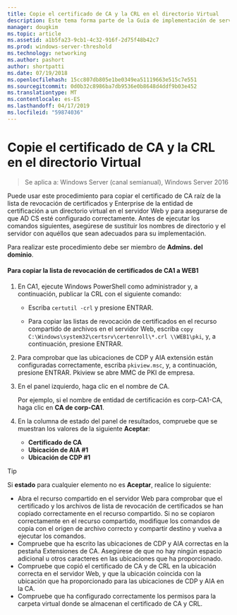 ```yaml
---
title: Copie el certificado de CA y la CRL en el directorio Virtual
description: Este tema forma parte de la Guía de implementación de servidores de certificados para las implementaciones inalámbricas y cableadas 802.1X
manager: dougkim
ms.topic: article
ms.assetid: a1b5fa23-9cb1-4c32-916f-2d75f48b42c7
ms.prod: windows-server-threshold
ms.technology: networking
ms.author: pashort
author: shortpatti
ms.date: 07/19/2018
ms.openlocfilehash: 15cc807db805e1be0349ea51119663e515c7e551
ms.sourcegitcommit: 0d0b32c8986ba7db9536e0b8648d4ddf9b03e452
ms.translationtype: MT
ms.contentlocale: es-ES
ms.lasthandoff: 04/17/2019
ms.locfileid: "59874036"
---
```

# <a name="copy-the-ca-certificate-and-crl-to-the-virtual-directory"></a>Copie el certificado de CA y la CRL en el directorio Virtual

>Se aplica a: Windows Server (canal semianual), Windows Server 2016

Puede usar este procedimiento para copiar el certificado de CA raíz de la lista de revocación de certificados y Enterprise de la entidad de certificación a un directorio virtual en el servidor Web y para asegurarse de que AD CS esté configurado correctamente. Antes de ejecutar los comandos siguientes, asegúrese de sustituir los nombres de directorio y el servidor con aquéllos que sean adecuados para su implementación.  
  
Para realizar este procedimiento debe ser miembro de **Admins. del dominio**.  
  
#### <a name="to-copy-the-certificate-revocation-list-from-ca1-to-web1"></a>Para copiar la lista de revocación de certificados de CA1 a WEB1  
  
1.  En CA1, ejecute Windows PowerShell como administrador y, a continuación, publicar la CRL con el siguiente comando:  
  
    - Escriba `certutil -crl` y presione ENTRAR.  

    - Para copiar las listas de revocación de certificados en el recurso compartido de archivos en el servidor Web, escriba `copy C:\Windows\system32\certsrv\certenroll\*.crl \\WEB1\pki`, y, a continuación, presione ENTRAR.  
  
2.  Para comprobar que las ubicaciones de CDP y AIA extensión están configuradas correctamente, escriba `pkiview.msc`, y, a continuación, presione ENTRAR. Pkiview se abre MMC de PKI de empresa.  
  
3.  En el panel izquierdo, haga clic en el nombre de CA.<p>Por ejemplo, si el nombre de entidad de certificación es corp-CA1-CA, haga clic en **CA de corp-CA1**. 

4. En la columna de estado del panel de resultados, compruebe que se muestran los valores de la siguiente **Aceptar**:

    - **Certificado de CA**
    - **Ubicación de AIA #1**
    - **Ubicación de CDP #1**   
  
  
> [!TIP]  
> Si **estado** para cualquier elemento no es **Aceptar**, realice lo siguiente:  
> -   Abra el recurso compartido en el servidor Web para comprobar que el certificado y los archivos de lista de revocación de certificados se han copiado correctamente en el recurso compartido. Si no se copiaron correctamente en el recurso compartido, modifique los comandos de copia con el origen de archivo correcto y compartir destino y vuelva a ejecutar los comandos.  
> -   Compruebe que ha escrito las ubicaciones de CDP y AIA correctas en la pestaña Extensiones de CA. Asegúrese de que no hay ningún espacio adicional u otros caracteres en las ubicaciones que ha proporcionado.  
> -   Compruebe que copió el certificado de CA y de CRL en la ubicación correcta en el servidor Web, y que la ubicación coincida con la ubicación que ha proporcionado para las ubicaciones de CDP y AIA en la CA.  
> -   Compruebe que ha configurado correctamente los permisos para la carpeta virtual donde se almacenan el certificado de CA y CRL.  
  


